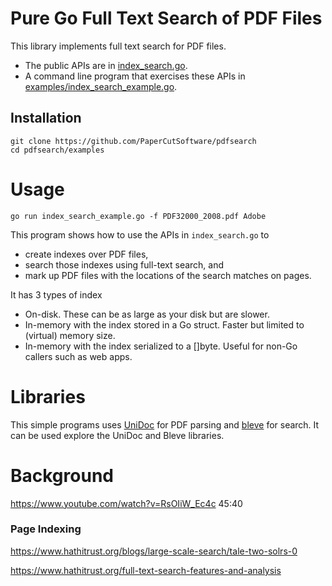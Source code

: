 Pure Go Full Text Search of PDF Files
=====================================
This library implements full text search for PDF files.
* The public APIs are in [index_search.go](index_search.go).
* A command line program that exercises these APIs in
[examples/index_search_example.go](examples/index_search_example.go).

Installation
---------------------
	git clone https://github.com/PaperCutSoftware/pdfsearch
	cd pdfsearch/examples

Usage
=====
    go run index_search_example.go -f PDF32000_2008.pdf Adobe


This program shows how to use the APIs in `index_search.go` to
* create indexes over PDF files,
* search those indexes using full-text search, and
* mark up PDF files with the locations of the search matches on pages.

It has 3 types of index
* On-disk. These can be as large as your disk but are slower.
* In-memory with the index stored in a Go struct. Faster but limited to (virtual) memory size.
* In-memory with the index serialized to a []byte. Useful for non-Go callers such as web apps.


Libraries
=========

This simple programs  uses [UniDoc](https://unidoc.io/) for PDF parsing and [bleve](http://github.com/blevesearch/bleve) for search.  It can be used explore the UniDoc and Bleve libraries.





Background
==========
https://www.youtube.com/watch?v=RsOIiW_Ec4c 45:40


### Page Indexing
https://www.hathitrust.org/blogs/large-scale-search/tale-two-solrs-0

https://www.hathitrust.org/full-text-search-features-and-analysis

